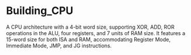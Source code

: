 # Building_CPU
A CPU architecture with a 4-bit word size, supporting XOR, ADD, ROR operations in the ALU, four registers, and 7 units of RAM size. It features a 15-word size for both ISA and RAM, accommodating Register Mode, Immediate Mode, JMP, and JG instructions.
